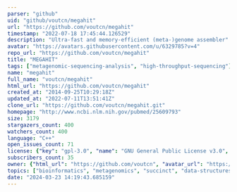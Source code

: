 ```yaml
---
parser: "github"
uid: "github/voutcn/megahit"
url: "https://github.com/voutcn/megahit"
timestamp: "2022-07-18 17:45:44.126529"
description: "Ultra-fast and memory-efficient (meta-)genome assembler"
avatar: "https://avatars.githubusercontent.com/u/6329785?v=4"
repo_url: "https://github.com/voutcn/megahit"
title: "MEGAHIT"
tags: ["metagenomic-sequencing-analysis", "high-throughput-sequencing"]
name: "megahit"
full_name: "voutcn/megahit"
html_url: "https://github.com/voutcn/megahit"
created_at: "2014-09-25T10:29:18Z"
updated_at: "2022-07-11T13:51:41Z"
clone_url: "https://github.com/voutcn/megahit.git"
homepage: "http://www.ncbi.nlm.nih.gov/pubmed/25609793"
size: 3179
stargazers_count: 400
watchers_count: 400
language: "C++"
open_issues_count: 71
license: {"key": "gpl-3.0", "name": "GNU General Public License v3.0", "spdx_id": "GPL-3.0", "url": "https://api.github.com/licenses/gpl-3.0", "node_id": "MDc6TGljZW5zZTk="}
subscribers_count: 35
owner: {"html_url": "https://github.com/voutcn", "avatar_url": "https://avatars.githubusercontent.com/u/6329785?v=4", "login": "voutcn", "type": "User"}
topics: ["bioinformatics", "metagenomics", "succinct", "data-structures", "genomics", "genome-assembly"]
date: "2024-03-23 14:19:43.685159"
---
```

